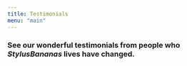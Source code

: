 ```yaml
---
title: Testimonials
menu: "main"
---
```

### See our wonderful testimonials from people who *StylusBananas* lives have changed.
